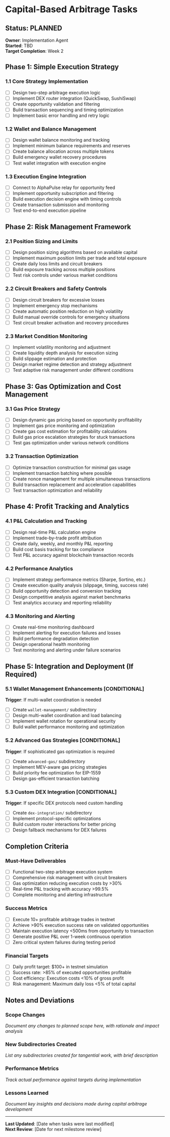 # Capital-Based Arbitrage Tasks

## Status: PLANNED
**Owner**: Implementation Agent  
**Started**: TBD  
**Target Completion**: Week 2

## Phase 1: Simple Execution Strategy

### 1.1 Core Strategy Implementation
- [ ] Design two-step arbitrage execution logic
- [ ] Implement DEX router integration (QuickSwap, SushiSwap)
- [ ] Create opportunity validation and filtering
- [ ] Build transaction sequencing and timing optimization
- [ ] Implement basic error handling and retry logic

### 1.2 Wallet and Balance Management
- [ ] Design wallet balance monitoring and tracking
- [ ] Implement minimum balance requirements and reserves
- [ ] Create balance allocation across multiple tokens
- [ ] Build emergency wallet recovery procedures
- [ ] Test wallet integration with execution engine

### 1.3 Execution Engine Integration
- [ ] Connect to AlphaPulse relay for opportunity feed
- [ ] Implement opportunity subscription and filtering
- [ ] Build execution decision engine with timing controls
- [ ] Create transaction submission and monitoring
- [ ] Test end-to-end execution pipeline

## Phase 2: Risk Management Framework

### 2.1 Position Sizing and Limits
- [ ] Design position sizing algorithms based on available capital
- [ ] Implement maximum position limits per trade and total exposure
- [ ] Create daily loss limits and circuit breakers
- [ ] Build exposure tracking across multiple positions
- [ ] Test risk controls under various market conditions

### 2.2 Circuit Breakers and Safety Controls
- [ ] Design circuit breakers for excessive losses
- [ ] Implement emergency stop mechanisms
- [ ] Create automatic position reduction on high volatility
- [ ] Build manual override controls for emergency situations
- [ ] Test circuit breaker activation and recovery procedures

### 2.3 Market Condition Monitoring
- [ ] Implement volatility monitoring and adjustment
- [ ] Create liquidity depth analysis for execution sizing
- [ ] Build slippage estimation and protection
- [ ] Design market regime detection and strategy adjustment
- [ ] Test adaptive risk management under different conditions

## Phase 3: Gas Optimization and Cost Management

### 3.1 Gas Price Strategy
- [ ] Design dynamic gas pricing based on opportunity profitability
- [ ] Implement gas price monitoring and optimization
- [ ] Create gas cost estimation for profitability calculations
- [ ] Build gas price escalation strategies for stuck transactions
- [ ] Test gas optimization under various network conditions

### 3.2 Transaction Optimization
- [ ] Optimize transaction construction for minimal gas usage
- [ ] Implement transaction batching where possible
- [ ] Create nonce management for multiple simultaneous transactions
- [ ] Build transaction replacement and acceleration capabilities
- [ ] Test transaction optimization and reliability

## Phase 4: Profit Tracking and Analytics

### 4.1 P&L Calculation and Tracking
- [ ] Design real-time P&L calculation engine
- [ ] Implement trade-by-trade profit attribution
- [ ] Create daily, weekly, and monthly P&L reporting
- [ ] Build cost basis tracking for tax compliance
- [ ] Test P&L accuracy against blockchain transaction records

### 4.2 Performance Analytics
- [ ] Implement strategy performance metrics (Sharpe, Sortino, etc.)
- [ ] Create execution quality analysis (slippage, timing, success rate)
- [ ] Build opportunity detection and conversion tracking
- [ ] Design competitive analysis against market benchmarks
- [ ] Test analytics accuracy and reporting reliability

### 4.3 Monitoring and Alerting
- [ ] Create real-time monitoring dashboard
- [ ] Implement alerting for execution failures and losses
- [ ] Build performance degradation detection
- [ ] Design operational health monitoring
- [ ] Test monitoring and alerting under failure scenarios

## Phase 5: Integration and Deployment (If Required)

### 5.1 Wallet Management Enhancements [CONDITIONAL]
**Trigger**: If multi-wallet coordination is needed
- [ ] Create `wallet-management/` subdirectory
- [ ] Design multi-wallet coordination and load balancing
- [ ] Implement wallet rotation for operational security
- [ ] Build wallet performance monitoring and optimization

### 5.2 Advanced Gas Strategies [CONDITIONAL]
**Trigger**: If sophisticated gas optimization is required
- [ ] Create `advanced-gas/` subdirectory
- [ ] Implement MEV-aware gas pricing strategies
- [ ] Build priority fee optimization for EIP-1559
- [ ] Design gas-efficient transaction batching

### 5.3 Custom DEX Integration [CONDITIONAL]
**Trigger**: If specific DEX protocols need custom handling
- [ ] Create `dex-integration/` subdirectory
- [ ] Implement protocol-specific optimizations
- [ ] Build custom router interactions for better pricing
- [ ] Design fallback mechanisms for DEX failures

## Completion Criteria

### Must-Have Deliverables
- [ ] Functional two-step arbitrage execution system
- [ ] Comprehensive risk management with circuit breakers
- [ ] Gas optimization reducing execution costs by >30%
- [ ] Real-time P&L tracking with accuracy >99.5%
- [ ] Complete monitoring and alerting infrastructure

### Success Metrics
- [ ] Execute 10+ profitable arbitrage trades in testnet
- [ ] Achieve >90% execution success rate on validated opportunities
- [ ] Maintain execution latency <500ms from opportunity to transaction
- [ ] Generate positive P&L over 1-week continuous operation
- [ ] Zero critical system failures during testing period

### Financial Targets
- [ ] Daily profit target: $100+ in testnet simulation
- [ ] Success rate: >85% of executed opportunities profitable
- [ ] Cost efficiency: Execution costs <10% of gross profit
- [ ] Risk management: Maximum daily loss <5% of total capital

## Notes and Deviations

### Scope Changes
*Document any changes to planned scope here, with rationale and impact analysis*

### New Subdirectories Created
*List any subdirectories created for tangential work, with brief description*

### Performance Metrics
*Track actual performance against targets during implementation*

### Lessons Learned
*Document key insights and decisions made during capital arbitrage development*

---
**Last Updated**: [Date when tasks were last modified]  
**Next Review**: [Date for next milestone review]